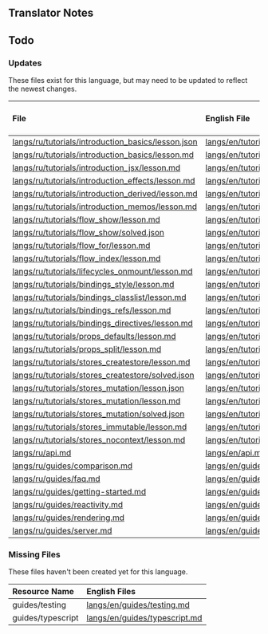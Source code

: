 
## Translator Notes

## Todo

### Updates  
These files exist for this language, but may need to be updated to reflect the newest changes.  
<!--MM:START (UPDATED:lang=ru) -->
| File                                                                                                                                                     | English File                                                                                                                                             | Last Updated (EN)                                                                                   | Last Updated (RU)                                                                                   |
| :------------------------------------------------------------------------------------------------------------------------------------------------------- | :------------------------------------------------------------------------------------------------------------------------------------------------------- | :-------------------------------------------------------------------------------------------------- | :-------------------------------------------------------------------------------------------------- |
| [langs/ru/tutorials/introduction_basics/lesson.json](https://github.com/solidjs/solid-docs/tree/main/langs/ru/tutorials/introduction_basics/lesson.json) | [langs/en/tutorials/introduction_basics/lesson.json](https://github.com/solidjs/solid-docs/tree/main/langs/en/tutorials/introduction_basics/lesson.json) | [11/24/2021](https://github.com/solidjs/solid-docs/commit/6c1b8c3ab3599edf095b69d2ea8b165198437b53) | [11/10/2021](https://github.com/solidjs/solid-docs/commit/fd3aaa5cf6df1e9e663e97a62e0b516ce6c8ca2f) |
| [langs/ru/tutorials/introduction_basics/lesson.md](https://github.com/solidjs/solid-docs/tree/main/langs/ru/tutorials/introduction_basics/lesson.md)     | [langs/en/tutorials/introduction_basics/lesson.md](https://github.com/solidjs/solid-docs/tree/main/langs/en/tutorials/introduction_basics/lesson.md)     | [5/25/2022](https://github.com/solidjs/solid-docs/commit/1f0a7a505872b41a8d3148e92104f190ce9f5446)  | [11/10/2021](https://github.com/solidjs/solid-docs/commit/fd3aaa5cf6df1e9e663e97a62e0b516ce6c8ca2f) |
| [langs/ru/tutorials/introduction_jsx/lesson.md](https://github.com/solidjs/solid-docs/tree/main/langs/ru/tutorials/introduction_jsx/lesson.md)           | [langs/en/tutorials/introduction_jsx/lesson.md](https://github.com/solidjs/solid-docs/tree/main/langs/en/tutorials/introduction_jsx/lesson.md)           | [4/30/2022](https://github.com/solidjs/solid-docs/commit/3fe968495973a4b4ca1a22e5f24634f611fe38af)  | [11/10/2021](https://github.com/solidjs/solid-docs/commit/fd3aaa5cf6df1e9e663e97a62e0b516ce6c8ca2f) |
| [langs/ru/tutorials/introduction_effects/lesson.md](https://github.com/solidjs/solid-docs/tree/main/langs/ru/tutorials/introduction_effects/lesson.md)   | [langs/en/tutorials/introduction_effects/lesson.md](https://github.com/solidjs/solid-docs/tree/main/langs/en/tutorials/introduction_effects/lesson.md)   | [11/24/2021](https://github.com/solidjs/solid-docs/commit/6c1b8c3ab3599edf095b69d2ea8b165198437b53) | [11/10/2021](https://github.com/solidjs/solid-docs/commit/fd3aaa5cf6df1e9e663e97a62e0b516ce6c8ca2f) |
| [langs/ru/tutorials/introduction_derived/lesson.md](https://github.com/solidjs/solid-docs/tree/main/langs/ru/tutorials/introduction_derived/lesson.md)   | [langs/en/tutorials/introduction_derived/lesson.md](https://github.com/solidjs/solid-docs/tree/main/langs/en/tutorials/introduction_derived/lesson.md)   | [11/24/2021](https://github.com/solidjs/solid-docs/commit/6c1b8c3ab3599edf095b69d2ea8b165198437b53) | [11/10/2021](https://github.com/solidjs/solid-docs/commit/fd3aaa5cf6df1e9e663e97a62e0b516ce6c8ca2f) |
| [langs/ru/tutorials/introduction_memos/lesson.md](https://github.com/solidjs/solid-docs/tree/main/langs/ru/tutorials/introduction_memos/lesson.md)       | [langs/en/tutorials/introduction_memos/lesson.md](https://github.com/solidjs/solid-docs/tree/main/langs/en/tutorials/introduction_memos/lesson.md)       | [11/24/2021](https://github.com/solidjs/solid-docs/commit/6c1b8c3ab3599edf095b69d2ea8b165198437b53) | [11/10/2021](https://github.com/solidjs/solid-docs/commit/fd3aaa5cf6df1e9e663e97a62e0b516ce6c8ca2f) |
| [langs/ru/tutorials/flow_show/lesson.md](https://github.com/solidjs/solid-docs/tree/main/langs/ru/tutorials/flow_show/lesson.md)                         | [langs/en/tutorials/flow_show/lesson.md](https://github.com/solidjs/solid-docs/tree/main/langs/en/tutorials/flow_show/lesson.md)                         | [2/20/2022](https://github.com/solidjs/solid-docs/commit/8510f62a38a6e47be3ba357e0dddf0f9d4ec9476)  | [11/10/2021](https://github.com/solidjs/solid-docs/commit/fd3aaa5cf6df1e9e663e97a62e0b516ce6c8ca2f) |
| [langs/ru/tutorials/flow_show/solved.json](https://github.com/solidjs/solid-docs/tree/main/langs/ru/tutorials/flow_show/solved.json)                     | [langs/en/tutorials/flow_show/solved.json](https://github.com/solidjs/solid-docs/tree/main/langs/en/tutorials/flow_show/solved.json)                     | [2/20/2022](https://github.com/solidjs/solid-docs/commit/8510f62a38a6e47be3ba357e0dddf0f9d4ec9476)  | [11/10/2021](https://github.com/solidjs/solid-docs/commit/fd3aaa5cf6df1e9e663e97a62e0b516ce6c8ca2f) |
| [langs/ru/tutorials/flow_for/lesson.md](https://github.com/solidjs/solid-docs/tree/main/langs/ru/tutorials/flow_for/lesson.md)                           | [langs/en/tutorials/flow_for/lesson.md](https://github.com/solidjs/solid-docs/tree/main/langs/en/tutorials/flow_for/lesson.md)                           | [3/19/2022](https://github.com/solidjs/solid-docs/commit/d1b5cd223e416e1696462916176eb690fd3c6504)  | [11/10/2021](https://github.com/solidjs/solid-docs/commit/fd3aaa5cf6df1e9e663e97a62e0b516ce6c8ca2f) |
| [langs/ru/tutorials/flow_index/lesson.md](https://github.com/solidjs/solid-docs/tree/main/langs/ru/tutorials/flow_index/lesson.md)                       | [langs/en/tutorials/flow_index/lesson.md](https://github.com/solidjs/solid-docs/tree/main/langs/en/tutorials/flow_index/lesson.md)                       | [11/18/2021](https://github.com/solidjs/solid-docs/commit/ef75f664152877f0b100f7643c27e00126d03c2f) | [11/10/2021](https://github.com/solidjs/solid-docs/commit/fd3aaa5cf6df1e9e663e97a62e0b516ce6c8ca2f) |
| [langs/ru/tutorials/lifecycles_onmount/lesson.md](https://github.com/solidjs/solid-docs/tree/main/langs/ru/tutorials/lifecycles_onmount/lesson.md)       | [langs/en/tutorials/lifecycles_onmount/lesson.md](https://github.com/solidjs/solid-docs/tree/main/langs/en/tutorials/lifecycles_onmount/lesson.md)       | [4/30/2022](https://github.com/solidjs/solid-docs/commit/3fe968495973a4b4ca1a22e5f24634f611fe38af)  | [11/10/2021](https://github.com/solidjs/solid-docs/commit/fd3aaa5cf6df1e9e663e97a62e0b516ce6c8ca2f) |
| [langs/ru/tutorials/bindings_style/lesson.md](https://github.com/solidjs/solid-docs/tree/main/langs/ru/tutorials/bindings_style/lesson.md)               | [langs/en/tutorials/bindings_style/lesson.md](https://github.com/solidjs/solid-docs/tree/main/langs/en/tutorials/bindings_style/lesson.md)               | [4/3/2022](https://github.com/solidjs/solid-docs/commit/21f1c54f099b5ca66ed1386dbda28f0447b1a989)   | [11/10/2021](https://github.com/solidjs/solid-docs/commit/fd3aaa5cf6df1e9e663e97a62e0b516ce6c8ca2f) |
| [langs/ru/tutorials/bindings_classlist/lesson.md](https://github.com/solidjs/solid-docs/tree/main/langs/ru/tutorials/bindings_classlist/lesson.md)       | [langs/en/tutorials/bindings_classlist/lesson.md](https://github.com/solidjs/solid-docs/tree/main/langs/en/tutorials/bindings_classlist/lesson.md)       | [5/17/2022](https://github.com/solidjs/solid-docs/commit/819801578750441c4fb4bb17a327263c8bc8f054)  | [11/10/2021](https://github.com/solidjs/solid-docs/commit/fd3aaa5cf6df1e9e663e97a62e0b516ce6c8ca2f) |
| [langs/ru/tutorials/bindings_refs/lesson.md](https://github.com/solidjs/solid-docs/tree/main/langs/ru/tutorials/bindings_refs/lesson.md)                 | [langs/en/tutorials/bindings_refs/lesson.md](https://github.com/solidjs/solid-docs/tree/main/langs/en/tutorials/bindings_refs/lesson.md)                 | [4/30/2022](https://github.com/solidjs/solid-docs/commit/3fe968495973a4b4ca1a22e5f24634f611fe38af)  | [11/10/2021](https://github.com/solidjs/solid-docs/commit/fd3aaa5cf6df1e9e663e97a62e0b516ce6c8ca2f) |
| [langs/ru/tutorials/bindings_directives/lesson.md](https://github.com/solidjs/solid-docs/tree/main/langs/ru/tutorials/bindings_directives/lesson.md)     | [langs/en/tutorials/bindings_directives/lesson.md](https://github.com/solidjs/solid-docs/tree/main/langs/en/tutorials/bindings_directives/lesson.md)     | [4/30/2022](https://github.com/solidjs/solid-docs/commit/3fe968495973a4b4ca1a22e5f24634f611fe38af)  | [11/10/2021](https://github.com/solidjs/solid-docs/commit/fd3aaa5cf6df1e9e663e97a62e0b516ce6c8ca2f) |
| [langs/ru/tutorials/props_defaults/lesson.md](https://github.com/solidjs/solid-docs/tree/main/langs/ru/tutorials/props_defaults/lesson.md)               | [langs/en/tutorials/props_defaults/lesson.md](https://github.com/solidjs/solid-docs/tree/main/langs/en/tutorials/props_defaults/lesson.md)               | [4/30/2022](https://github.com/solidjs/solid-docs/commit/3fe968495973a4b4ca1a22e5f24634f611fe38af)  | [11/10/2021](https://github.com/solidjs/solid-docs/commit/fd3aaa5cf6df1e9e663e97a62e0b516ce6c8ca2f) |
| [langs/ru/tutorials/props_split/lesson.md](https://github.com/solidjs/solid-docs/tree/main/langs/ru/tutorials/props_split/lesson.md)                     | [langs/en/tutorials/props_split/lesson.md](https://github.com/solidjs/solid-docs/tree/main/langs/en/tutorials/props_split/lesson.md)                     | [2/22/2022](https://github.com/solidjs/solid-docs/commit/155a171e1c71f044d3fc5d8eeab1b36c4e7055dd)  | [11/10/2021](https://github.com/solidjs/solid-docs/commit/fd3aaa5cf6df1e9e663e97a62e0b516ce6c8ca2f) |
| [langs/ru/tutorials/stores_createstore/lesson.md](https://github.com/solidjs/solid-docs/tree/main/langs/ru/tutorials/stores_createstore/lesson.md)       | [langs/en/tutorials/stores_createstore/lesson.md](https://github.com/solidjs/solid-docs/tree/main/langs/en/tutorials/stores_createstore/lesson.md)       | [5/12/2022](https://github.com/solidjs/solid-docs/commit/c7f3f9504850c4e5a30b65fb8928936c09cd157b)  | [11/10/2021](https://github.com/solidjs/solid-docs/commit/fd3aaa5cf6df1e9e663e97a62e0b516ce6c8ca2f) |
| [langs/ru/tutorials/stores_createstore/solved.json](https://github.com/solidjs/solid-docs/tree/main/langs/ru/tutorials/stores_createstore/solved.json)   | [langs/en/tutorials/stores_createstore/solved.json](https://github.com/solidjs/solid-docs/tree/main/langs/en/tutorials/stores_createstore/solved.json)   | [5/12/2022](https://github.com/solidjs/solid-docs/commit/c7f3f9504850c4e5a30b65fb8928936c09cd157b)  | [11/10/2021](https://github.com/solidjs/solid-docs/commit/fd3aaa5cf6df1e9e663e97a62e0b516ce6c8ca2f) |
| [langs/ru/tutorials/stores_mutation/lesson.json](https://github.com/solidjs/solid-docs/tree/main/langs/ru/tutorials/stores_mutation/lesson.json)         | [langs/en/tutorials/stores_mutation/lesson.json](https://github.com/solidjs/solid-docs/tree/main/langs/en/tutorials/stores_mutation/lesson.json)         | [5/14/2022](https://github.com/solidjs/solid-docs/commit/8626a3fb7f16c41778a59ce56582b03c27421e64)  | [11/10/2021](https://github.com/solidjs/solid-docs/commit/fd3aaa5cf6df1e9e663e97a62e0b516ce6c8ca2f) |
| [langs/ru/tutorials/stores_mutation/lesson.md](https://github.com/solidjs/solid-docs/tree/main/langs/ru/tutorials/stores_mutation/lesson.md)             | [langs/en/tutorials/stores_mutation/lesson.md](https://github.com/solidjs/solid-docs/tree/main/langs/en/tutorials/stores_mutation/lesson.md)             | [5/12/2022](https://github.com/solidjs/solid-docs/commit/c7f3f9504850c4e5a30b65fb8928936c09cd157b)  | [11/10/2021](https://github.com/solidjs/solid-docs/commit/fd3aaa5cf6df1e9e663e97a62e0b516ce6c8ca2f) |
| [langs/ru/tutorials/stores_mutation/solved.json](https://github.com/solidjs/solid-docs/tree/main/langs/ru/tutorials/stores_mutation/solved.json)         | [langs/en/tutorials/stores_mutation/solved.json](https://github.com/solidjs/solid-docs/tree/main/langs/en/tutorials/stores_mutation/solved.json)         | [5/12/2022](https://github.com/solidjs/solid-docs/commit/c7f3f9504850c4e5a30b65fb8928936c09cd157b)  | [11/10/2021](https://github.com/solidjs/solid-docs/commit/fd3aaa5cf6df1e9e663e97a62e0b516ce6c8ca2f) |
| [langs/ru/tutorials/stores_immutable/lesson.md](https://github.com/solidjs/solid-docs/tree/main/langs/ru/tutorials/stores_immutable/lesson.md)           | [langs/en/tutorials/stores_immutable/lesson.md](https://github.com/solidjs/solid-docs/tree/main/langs/en/tutorials/stores_immutable/lesson.md)           | [4/30/2022](https://github.com/solidjs/solid-docs/commit/3fe968495973a4b4ca1a22e5f24634f611fe38af)  | [11/10/2021](https://github.com/solidjs/solid-docs/commit/fd3aaa5cf6df1e9e663e97a62e0b516ce6c8ca2f) |
| [langs/ru/tutorials/stores_nocontext/lesson.md](https://github.com/solidjs/solid-docs/tree/main/langs/ru/tutorials/stores_nocontext/lesson.md)           | [langs/en/tutorials/stores_nocontext/lesson.md](https://github.com/solidjs/solid-docs/tree/main/langs/en/tutorials/stores_nocontext/lesson.md)           | [4/30/2022](https://github.com/solidjs/solid-docs/commit/3fe968495973a4b4ca1a22e5f24634f611fe38af)  | [11/10/2021](https://github.com/solidjs/solid-docs/commit/fd3aaa5cf6df1e9e663e97a62e0b516ce6c8ca2f) |
| [langs/ru/api.md](https://github.com/solidjs/solid-docs/tree/main/langs/ru/api.md)                                                                       | [langs/en/api.md](https://github.com/solidjs/solid-docs/tree/main/langs/en/api.md)                                                                       | [6/18/2022](https://github.com/solidjs/solid-docs/commit/a217fd0d889195c2cc642daaff2ed86dbe819a38)  | [11/10/2021](https://github.com/solidjs/solid-docs/commit/fd3aaa5cf6df1e9e663e97a62e0b516ce6c8ca2f) |
| [langs/ru/guides/comparison.md](https://github.com/solidjs/solid-docs/tree/main/langs/ru/guides/comparison.md)                                           | [langs/en/guides/comparison.md](https://github.com/solidjs/solid-docs/tree/main/langs/en/guides/comparison.md)                                           | [4/30/2022](https://github.com/solidjs/solid-docs/commit/3fe968495973a4b4ca1a22e5f24634f611fe38af)  | [11/10/2021](https://github.com/solidjs/solid-docs/commit/fd3aaa5cf6df1e9e663e97a62e0b516ce6c8ca2f) |
| [langs/ru/guides/faq.md](https://github.com/solidjs/solid-docs/tree/main/langs/ru/guides/faq.md)                                                         | [langs/en/guides/faq.md](https://github.com/solidjs/solid-docs/tree/main/langs/en/guides/faq.md)                                                         | [5/25/2022](https://github.com/solidjs/solid-docs/commit/1a6085c0ccda938c588396d220a6695ef95ec196)  | [11/10/2021](https://github.com/solidjs/solid-docs/commit/fd3aaa5cf6df1e9e663e97a62e0b516ce6c8ca2f) |
| [langs/ru/guides/getting-started.md](https://github.com/solidjs/solid-docs/tree/main/langs/ru/guides/getting-started.md)                                 | [langs/en/guides/getting-started.md](https://github.com/solidjs/solid-docs/tree/main/langs/en/guides/getting-started.md)                                 | [5/25/2022](https://github.com/solidjs/solid-docs/commit/1f0a7a505872b41a8d3148e92104f190ce9f5446)  | [2/20/2022](https://github.com/solidjs/solid-docs/commit/9899442872e96b8ed7736ed22f70fee5c2a9bbc8)  |
| [langs/ru/guides/reactivity.md](https://github.com/solidjs/solid-docs/tree/main/langs/ru/guides/reactivity.md)                                           | [langs/en/guides/reactivity.md](https://github.com/solidjs/solid-docs/tree/main/langs/en/guides/reactivity.md)                                           | [4/30/2022](https://github.com/solidjs/solid-docs/commit/3fe968495973a4b4ca1a22e5f24634f611fe38af)  | [11/10/2021](https://github.com/solidjs/solid-docs/commit/fd3aaa5cf6df1e9e663e97a62e0b516ce6c8ca2f) |
| [langs/ru/guides/rendering.md](https://github.com/solidjs/solid-docs/tree/main/langs/ru/guides/rendering.md)                                             | [langs/en/guides/rendering.md](https://github.com/solidjs/solid-docs/tree/main/langs/en/guides/rendering.md)                                             | [5/17/2022](https://github.com/solidjs/solid-docs/commit/819801578750441c4fb4bb17a327263c8bc8f054)  | [2/26/2022](https://github.com/solidjs/solid-docs/commit/ae7e0bb2bf2d37110cec44726930a9a1eb236ac2)  |
| [langs/ru/guides/server.md](https://github.com/solidjs/solid-docs/tree/main/langs/ru/guides/server.md)                                                   | [langs/en/guides/server.md](https://github.com/solidjs/solid-docs/tree/main/langs/en/guides/server.md)                                                   | [4/30/2022](https://github.com/solidjs/solid-docs/commit/3fe968495973a4b4ca1a22e5f24634f611fe38af)  | [11/10/2021](https://github.com/solidjs/solid-docs/commit/fd3aaa5cf6df1e9e663e97a62e0b516ce6c8ca2f) |

<!--MM:END-->
### Missing Files  
These files haven't been created yet for this language.  
<!--MM:START (CREATED:lang=ru) -->
| Resource Name     | English Files                                                                                                  |
| :---------------- | :------------------------------------------------------------------------------------------------------------- |
| guides/testing    | [langs/en/guides/testing.md](https://github.com/solidjs/solid-docs/tree/main/langs/en/guides/testing.md)       |
| guides/typescript | [langs/en/guides/typescript.md](https://github.com/solidjs/solid-docs/tree/main/langs/en/guides/typescript.md) |

<!--MM:END-->
        